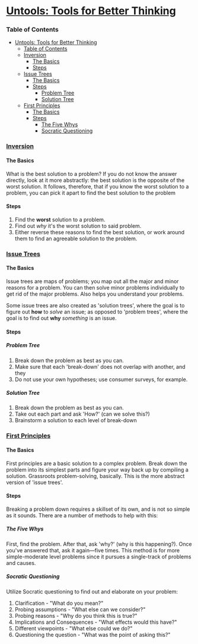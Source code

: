 

# [Untools: Tools for Better Thinking](https://untools.co/)

### Table of Contents

- [Untools: Tools for Better Thinking](#untools-tools-for-better-thinking)
    - [Table of Contents](#table-of-contents)
    - [Inversion](#inversion)
      - [The Basics](#the-basics)
      - [Steps](#steps)
    - [Issue Trees](#issue-trees)
      - [The Basics](#the-basics)
      - [Steps](#steps)
        - [Problem Tree](#problem-tree)
        - [Solution Tree](#solution-tree)
    - [First Principles](#first-principles)
      - [The Basics](#the-basics)
      - [Steps](#steps)
        - [The Five Whys](#the-five-whys)
        - [Socratic Questioning](#socratic-questioning)

### [Inversion](https://untools.co/inversion)

#### The Basics

What is the best solution to a problem? If you do not know the answer directly, look at it more abstractly: the best solution is the opposite of the worst solution. It follows, therefore, that if you know the worst solution to a problem, you can pick it apart to find the best solution to the problem

#### Steps

1. Find the **worst** solution to a problem.
2. Find out *why* it's the worst solution to said problem.
3. Either reverse these reasons to find the best solution, or work around them to find an agreeable solution to the problem.

### [Issue Trees](https://untools.co/issue-trees)

#### The Basics

Issue trees are maps of problems; you map out all the major and minor reasons for a problem. You can then solve minor problems individually to get rid of the major problems. Also helps you understand your problems. 

Some issue trees are also created as 'solution trees', where the goal is to figure out **how** to *solve* an issue; as opposed to 'problem trees', where the goal is to find out **why** *something* is an issue.

#### Steps

##### Problem Tree

1. Break down the problem as best as you can.
2. Make sure that each 'break-down' does not overlap with another, and they
3. Do not use your own hypotheses; use consumer surveys, for example.

##### Solution Tree

1. Break down the problem as best as you can.
2. Take out each part and ask 'How?' (can we solve this?)
3. Brainstorm a solution to each level of break-down

### [First Principles](https://untools.co/first-principles)

#### The Basics

First principles are a basic solution to a complex problem. Break down the problem into its simplest parts and figure your way back up by compiling a solution. Grassroots problem-solving, basically. This is the more abstract version of 'issue trees'.

#### Steps

Breaking a problem down requires a skillset of its own, and is not so simple as it sounds. There are a number of methods to help with this:

##### The Five Whys

First, find the problem. After that, ask 'why?' (why is this happening?). Once you've answered that, ask it again—five times. This method is for more simple-moderate level problems since it pursues a single-track of problems and causes.

##### Socratic Questioning

Utilize Socratic questioning to find out and elaborate on your problem:

1. Clarification - "What do you mean?"
2. Probing assumptions - "What else can we consider?"
3. Probing reasons - "Why do you think this is true?"
4. Implications and Consequences - "What effects would this have?"
5. Different viewpoints - "What else could we do?"
6. Questioning the question - "What was the point of asking this?"

